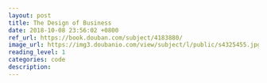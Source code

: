 ```yaml
---
layout: post
title: The Design of Business
date: 2018-10-08 23:56:02 +0800
ref_url: https://book.douban.com/subject/4183880/
image_url: https://img3.doubanio.com/view/subject/l/public/s4325455.jpg
reading_level: 1
categories: code
description: 
---
```

